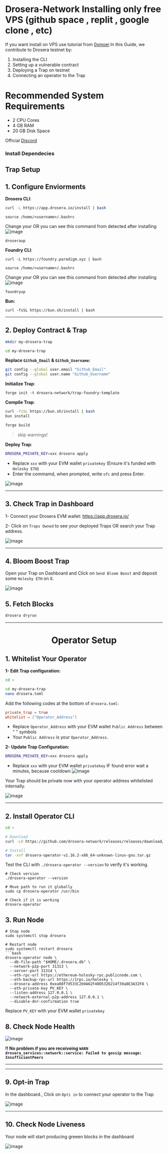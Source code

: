 # Drosera-Network Installing only free VPS (github space , replit , google clone , etc)
If you want install on VPS use tutorial from [0xmoei](https://github.com/0xmoei/Drosera-Network)
In this Guide, we contribute to Drosera testnet by:
1. Installing the CLI
2. Setting up a vulnerable contract
3. Deploying a Trap on testnet
4. Connecting an operator to the Trap

# Recommended System Requirements
* 2 CPU Cores
* 4 GB RAM
* 20 GB Disk Space

Official [Discord](https://discord.gg/UXAdpTYjgr)

### Install Dependecies

## Trap Setup

## 1. Configure Enviorments
**Drosera CLI**:
```bash
curl -L https://app.drosera.io/install | bash
```
```
source /home/<username>/.bashrc
```
Change your <username>
OR you can see this command from detected after installing
![image](https://github.com/user-attachments/assets/6910ffe7-5d45-4a64-8cf9-4b84e370c9f8)
```
droseraup
```

**Foundry CLI**:
```
curl -L https://foundry.paradigm.xyz | bash
```
```
source /home/<username>/.bashrc
```
Change your <username>
OR you can see this command from detected after installing
![image](https://github.com/user-attachments/assets/6910ffe7-5d45-4a64-8cf9-4b84e370c9f8)
```
foundryup
```

**Bun:**
```
curl -fsSL https://bun.sh/install | bash
```

---

## 2. Deploy Contract & Trap
```bash
mkdir my-drosera-trap
```
```bash
cd my-drosera-trap
```
**Replace `Github_Email` & `Github_Username`:**
```bash
git config --global user.email "Github_Email"
git config --global user.name "Github_Username"
```
**Initialize Trap**:
```
forge init -t drosera-network/trap-foundry-template
```
**Compile Trap**:
```bash
curl -fsSL https://bun.sh/install | bash
bun install
```
```bash
forge build
```
> skip warnings!

**Deploy Trap**:
```bash
DROSERA_PRIVATE_KEY=xxx drosera apply
```
* Replace `xxx` with your EVM wallet `privatekey` (Ensure it's funded with `Holesky ETH`)
* Enter the commamd, when prompted, write `ofc` and press Enter.

![image](https://github.com/user-attachments/assets/6d1161f1-4423-4ce6-a1a2-77ce567186dc)

---

## 3. Check Trap in Dashboard
1- Connect your Drosera EVM wallet: https://app.drosera.io/

2- Click on `Traps Owned` to see  your deployed Traps OR search your Trap address.

![image](https://github.com/user-attachments/assets/9c39eea0-0aaf-417d-8552-765ff33f8a5e)

---

## 4. Bloom Boost Trap
Open your Trap on Dashboard and Click on `Send Bloom Boost` and deposit some `Holesky ETH` on it.

![image](https://github.com/user-attachments/assets/2f5216fd-fdf9-4732-96d0-959b3fbce479)

## 5. Fetch Blocks
```bash
drosera dryrun
```

---

<h1 align="center">Operator Setup</h1>

## 1. Whitelist Your Operator
**1- Edit Trap configuration:**
```bash
cd ~
```
```bash
cd my-drosera-trap
nano drosera.toml
```
Add the following codes at the bottom of `drosera.toml`:
```toml
private_trap = true
whitelist = ["Operator_Address"]
```
* Replace `Operator_Address` with your EVM wallet `Public Address` between " " symbols
* Your `Public Address` is your `Operator_Address`.

**2- Update Trap Configuration:**
```bash
DROSERA_PRIVATE_KEY=xxx drosera apply
```
* Replace `xxx` with your EVM wallet `privatekey`
IF found error wait a minutes, because cooldown
![image](https://github.com/user-attachments/assets/49fccc1c-7a25-4b63-bc3d-0daf47c4c04f)

Your Trap should be private now with your operator address whitelisted internally.

![image](https://github.com/user-attachments/assets/9ae6d58e-3be7-4d0d-9c4b-3b486224df4e)

---

## 2. Install Operator CLI
```bash
cd ~
```
```bash
# Download
curl -LO https://github.com/drosera-network/releases/releases/download/v1.16.2/drosera-operator-v1.16.2-x86_64-unknown-linux-gnu.tar.gz

# Install
tar -xvf drosera-operator-v1.16.2-x86_64-unknown-linux-gnu.tar.gz
```
Test the CLI with `./drosera-operator --version` to verify it's working.
```console
# Check version
./drosera-operator --version

# Move path to run it globally
sudo cp drosera-operator /usr/bin

# Check if it is working
drosera-operator
```
## 3. Run Node
```console
# Stop node
sudo systemctl stop drosera

# Restart node
sudo systemctl restart drosera
```bash
drosera-operator node \
  --db-file-path "$HOME/.drosera.db" \
  --network-p2p-port 31313 \
  --server-port 31314 \
  --eth-rpc-url https://ethereum-holesky-rpc.publicnode.com \
  --eth-backup-rpc-url https://1rpc.io/holesky \
  --drosera-address 0xea08f7d533C2b9A62F40D5326214f39a8E3A32F8 \
  --eth-private-key PV_KEY \
  --listen-address 127.0.0.1 \
  --network-external-p2p-address 127.0.0.1 \
  --disable-dnr-confirmation true

```
 Replace `PV_KEY` with your EVM wallet `privatekey`
## 8. Check Node Health

![image](https://github.com/user-attachments/assets/a4ad6e66-4749-4780-9347-c878399d4067)

**!! No problem if you are receiveing `WARN drosera_services::network::service: Failed to gossip message: InsufficientPeers`**

---
---

## 9. Opt-in Trap
In the dashboard., Click on `Opti in` to connect your operator to the Trap

![image](https://github.com/user-attachments/assets/5189b5cb-cb46-4d10-938a-33f71951dfc2)

---

## 10. Check Node Liveness
Your node will start producing greeen blocks in the dashboard

![image](https://github.com/user-attachments/assets/9ad08265-0ea4-49f7-85e5-316677245254)

